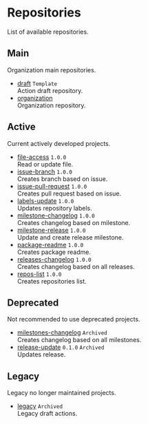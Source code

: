 # Repositories

List of available repositories.

## Main

Organization main repositories.

- [draft](https://github.com/unity-game-framework-actions/draft) `Template`  
  Action draft repository.
- [organization](https://github.com/unity-game-framework-actions/organization)   
  Organization repository.

## Active

Current actively developed projects.

- [file-access](https://github.com/unity-game-framework-actions/file-access) `1.0.0`   
  Read or update file.
- [issue-branch](https://github.com/unity-game-framework-actions/issue-branch) `1.0.0`   
  Creates branch based on issue.
- [issue-pull-request](https://github.com/unity-game-framework-actions/issue-pull-request) `1.0.0`   
  Creates pull request based on issue.
- [labels-update](https://github.com/unity-game-framework-actions/labels-update) `1.0.0`   
  Updates repository labels.
- [milestone-changelog](https://github.com/unity-game-framework-actions/milestone-changelog) `1.0.0`   
  Creates changelog based on milestone.
- [milestone-release](https://github.com/unity-game-framework-actions/milestone-release) `1.0.0`   
  Update and create release milestone.
- [package-readme](https://github.com/unity-game-framework-actions/package-readme) `1.0.0`   
  Creates package readme.
- [releases-changelog](https://github.com/unity-game-framework-actions/releases-changelog) `1.0.0`   
  Creates changelog based on all releases.
- [repos-list](https://github.com/unity-game-framework-actions/repos-list) `1.0.0`   
  Creates repositories list.

## Deprecated

Not recommended to use deprecated projects.

- [milestones-changelog](https://github.com/unity-game-framework-actions/milestones-changelog) `Archived`  
  Creates changelog based on all milestones.
- [release-update](https://github.com/unity-game-framework-actions/release-update) `0.1.0` `Archived`  
  Updates release.

## Legacy

Legacy no longer maintained projects.

- [legacy](https://github.com/unity-game-framework-actions/legacy) `Archived`  
  Legacy draft actions.



